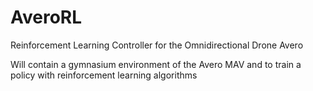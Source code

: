 # AveroRL
Reinforcement Learning Controller for the Omnidirectional Drone Avero

Will contain a gymnasium environment of the Avero MAV and to train a policy with reinforcement learning algorithms
